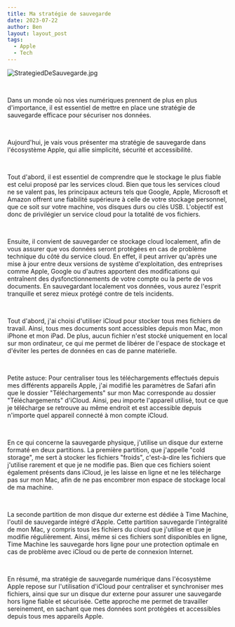```yaml
---
title: Ma stratégie de sauvegarde
date: 2023-07-22
author: Ben
layout: layout_post
tags:
  - Apple
  - Tech
---
```


<p class="p3"><img src="{{ "assets/img/StrategiedDeSauvegarde.jpg" | relative_url }}" alt="StrategiedDeSauvegarde.jpg"></p>
<p class="p4"><br></p>
<p class="p2">Dans un monde où nos vies numériques prennent de plus en plus d'importance, il est essentiel de mettre en place une stratégie de sauvegarde efficace pour sécuriser nos données.<span class="Apple-converted-space"> </span></p>
<p class="p4"><br></p>
<p class="p2">Aujourd'hui, je vais vous présenter ma stratégie de sauvegarde dans l'écosystème Apple, qui allie simplicité, sécurité et accessibilité.</p>
<p class="p4"><br></p>
<p class="p2">Tout d'abord, il est essentiel de comprendre que le stockage le plus fiable est celui proposé par les services cloud. Bien que tous les services cloud ne se valent pas, les principaux acteurs tels que Google, Apple, Microsoft et Amazon offrent une fiabilité supérieure à celle de votre stockage personnel, que ce soit sur votre machine, vos disques durs ou clés USB. L'objectif est donc de privilégier un service cloud pour la totalité de vos fichiers.</p>
<p class="p4"><br></p>
<p class="p2">Ensuite, il convient de sauvegarder ce stockage cloud localement, afin de vous assurer que vos données seront protégées en cas de problème technique du côté du service cloud. En effet, il peut arriver qu'après une mise à jour entre deux versions de système d'exploitation, des entreprises comme Apple, Google ou d'autres apportent des modifications qui entraînent des dysfonctionnements de votre compte ou la perte de vos documents. En sauvegardant localement vos données, vous aurez l'esprit tranquille et serez mieux protégé contre de tels incidents.</p>
<p class="p4"><br></p>
<p class="p2">Tout d'abord, j'ai choisi d'utiliser iCloud pour stocker tous mes fichiers de travail. Ainsi, tous mes documents sont accessibles depuis mon Mac, mon iPhone et mon iPad. De plus, aucun fichier n'est stocké uniquement en local sur mon ordinateur, ce qui me permet de libérer de l'espace de stockage et d'éviter les pertes de données en cas de panne matérielle.</p>
<p class="p4"><br></p>
<p class="p2">Petite astuce: Pour centraliser tous les téléchargements effectués depuis mes différents appareils Apple, j'ai modifié les paramètres de Safari afin que le dossier "Téléchargements" sur mon Mac corresponde au dossier "Téléchargements" d'iCloud. Ainsi, peu importe l'appareil utilisé, tout ce que je télécharge se retrouve au même endroit et est accessible depuis n'importe quel appareil connecté à mon compte iCloud.</p>
<p class="p4"><br></p>
<p class="p2">En ce qui concerne la sauvegarde physique, j'utilise un disque dur externe formaté en deux partitions. La première partition, que j'appelle "cold storage", me sert à stocker les fichiers "froids", c'est-à-dire les fichiers que j'utilise rarement et que je ne modifie pas. Bien que ces fichiers soient également présents dans iCloud, je les laisse en ligne et ne les télécharge pas sur mon Mac, afin de ne pas encombrer mon espace de stockage local de ma machine.</p>
<p class="p4"><br></p>
<p class="p2">La seconde partition de mon disque dur externe est dédiée à Time Machine, l'outil de sauvegarde intégré d'Apple. Cette partition sauvegarde l'intégralité de mon Mac, y compris tous les fichiers du cloud que j'utilise et que je modifie régulièrement. Ainsi, même si ces fichiers sont disponibles en ligne, Time Machine les sauvegarde hors ligne pour une protection optimale en cas de problème avec iCloud ou de perte de connexion Internet.</p>
<p class="p4"><br></p>
<p class="p2">En résumé, ma stratégie de sauvegarde numérique dans l'écosystème Apple repose sur l'utilisation d'iCloud pour centraliser et synchroniser mes fichiers, ainsi que sur un disque dur externe pour assurer une sauvegarde hors ligne fiable et sécurisée. Cette approche me permet de travailler sereinement, en sachant que mes données sont protégées et accessibles depuis tous mes appareils Apple.</p>


